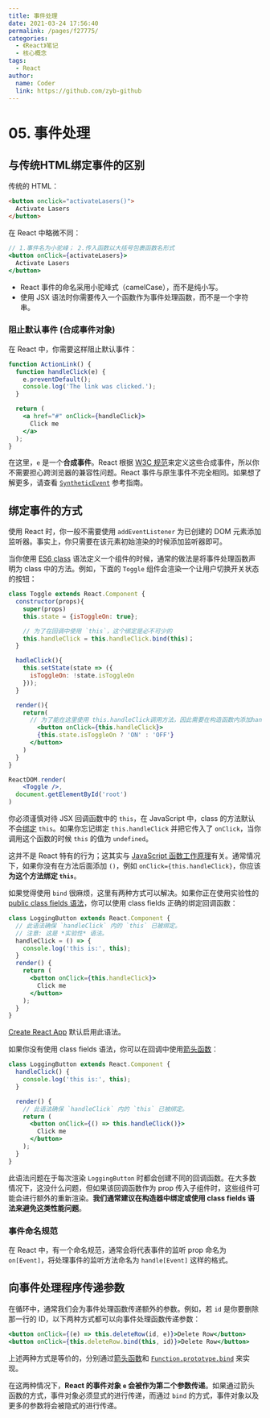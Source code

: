 ```yaml
---
title: 事件处理
date: 2021-03-24 17:56:40
permalink: /pages/f27775/
categories: 
  - 《React》笔记
  - 核心概念
tags: 
  - React
author: 
  name: Coder
  link: https://github.com/zyb-github
---
```


# 05. 事件处理

## 与传统HTML绑定事件的区别

传统的 HTML：

```html
<button onclick="activateLasers()">
  Activate Lasers
</button>
```

在 React 中略微不同：

```jsx
// 1.事件名为小驼峰； 2.传入函数以大括号包裹函数名形式
<button onClick={activateLasers}>
  Activate Lasers
</button>
```

- React 事件的命名采用小驼峰式（camelCase），而不是纯小写。
- 使用 JSX 语法时你需要传入一个函数作为事件处理函数，而不是一个字符串。



### 阻止默认事件 (合成事件对象)

在 React 中，你需要这样阻止默认事件：

```jsx
function ActionLink() {
  function handleClick(e) {
    e.preventDefault();
    console.log('The link was clicked.');
  }

  return (
    <a href="#" onClick={handleClick}>
      Click me
    </a>
  );
}
```

在这里，`e` 是一个**合成事件**。React 根据 [W3C 规范](https://www.w3.org/TR/DOM-Level-3-Events/)来定义这些合成事件，所以你不需要担心跨浏览器的兼容性问题。React 事件与原生事件不完全相同。如果想了解更多，请查看 [`SyntheticEvent`](https://zh-hans.reactjs.org/docs/events.html) 参考指南。



## 绑定事件的方式

使用 React 时，你一般不需要使用 `addEventListener` 为已创建的 DOM 元素添加监听器。事实上，你只需要在该元素初始渲染的时候添加监听器即可。

当你使用 [ES6 class](https://developer.mozilla.org/en/docs/Web/JavaScript/Reference/Classes) 语法定义一个组件的时候，通常的做法是将事件处理函数声明为 class 中的方法。例如，下面的 `Toggle` 组件会渲染一个让用户切换开关状态的按钮：

```jsx
class Toggle extends React.Component {
  constructor(props){
    super(props)
    this.state = {isToggleOn: true};

    // 为了在回调中使用 `this`，这个绑定是必不可少的
    this.handleClick = this.handleClick.bind(this)；
  }

  hadleClick(){
    this.setState(state => ({
      isToggleOn: !state.isToggleOn
    }));
  }

  render(){
    return(
      // 为了能在这里使用 this.handleClick调用方法，因此需要在构造函数内添加handleChick属性指向回调方法 ？
    	<button onClick={this.handleClick}>
        {this.state.isToggleOn ? 'ON' : 'OFF'}
      </button>
    )
  }
}

ReactDOM.render(
	<Toggle />,
  document.getElementById('root')
)
```

你必须谨慎对待 JSX 回调函数中的 `this`，在 JavaScript 中，class 的方法默认不会[绑定](https://developer.mozilla.org/en/docs/Web/JavaScript/Reference/Global_objects/Function/bind) `this`。如果你忘记绑定 `this.handleClick` 并把它传入了 `onClick`，当你调用这个函数的时候 `this` 的值为 `undefined`。

这并不是 React 特有的行为；这其实与 [JavaScript 函数工作原理](https://www.smashingmagazine.com/2014/01/understanding-javascript-function-prototype-bind/)有关。通常情况下，如果你没有在方法后面添加 `()`，例如 `onClick={this.handleClick}`，你应该**为这个方法绑定 `this`**。



如果觉得使用 `bind` 很麻烦，这里有两种方式可以解决。如果你正在使用实验性的 [public class fields 语法](https://babeljs.io/docs/plugins/transform-class-properties/)，你可以使用 class fields 正确的绑定回调函数：

```jsx
class LoggingButton extends React.Component {
  // 此语法确保 `handleClick` 内的 `this` 已被绑定。
  // 注意: 这是 *实验性* 语法。
  handleClick = () => {
    console.log('this is:', this);
  }
  render() {
    return (
      <button onClick={this.handleClick}>
        Click me
      </button>
    );
  }
}
```

[Create React App](https://github.com/facebookincubator/create-react-app) 默认启用此语法。



如果你没有使用 class fields 语法，你可以在回调中使用[箭头函数](https://developer.mozilla.org/en/docs/Web/JavaScript/Reference/Functions/Arrow_functions)：

```jsx
class LoggingButton extends React.Component {
  handleClick() {
    console.log('this is:', this);
  }

  render() {
    // 此语法确保 `handleClick` 内的 `this` 已被绑定。
    return (
      <button onClick={() => this.handleClick()}>
        Click me
      </button>
    );
  }
}
```

此语法问题在于每次渲染 `LoggingButton` 时都会创建不同的回调函数。在大多数情况下，这没什么问题，但如果该回调函数作为 prop 传入子组件时，这些组件可能会进行额外的重新渲染。**我们通常建议在构造器中绑定或使用 class fields 语法来避免这类性能问题**。



### 事件命名规范

在 React 中，有一个命名规范，通常会将代表事件的监听 prop 命名为 `on[Event]`，将处理事件的监听方法命名为 `handle[Event]` 这样的格式。



## 向事件处理程序传递参数

在循环中，通常我们会为事件处理函数传递额外的参数。例如，若 `id` 是你要删除那一行的 ID，以下两种方式都可以向事件处理函数传递参数：

```jsx
<button onClick={(e) => this.deleteRow(id, e)}>Delete Row</button>
<button onClick={this.deleteRow.bind(this, id)}>Delete Row</button>
```

上述两种方式是等价的，分别通过[箭头函数](https://developer.mozilla.org/en-US/docs/Web/JavaScript/Reference/Functions/Arrow_functions)和 [`Function.prototype.bind`](https://developer.mozilla.org/en-US/docs/Web/JavaScript/Reference/Global_objects/Function/bind) 来实现。

在这两种情况下，**React 的事件对象 `e` 会被作为第二个参数传递**。如果通过箭头函数的方式，事件对象必须显式的进行传递，而通过 `bind` 的方式，事件对象以及更多的参数将会被隐式的进行传递。
